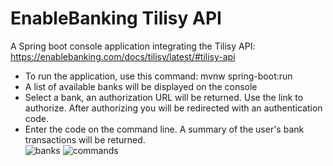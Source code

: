# EnableBanking Tilisy API
A Spring boot console application integrating the Tilisy API: https://enablebanking.com/docs/tilisy/latest/#tilisy-api  
   - To run the application, use this command: mvnw spring-boot:run  
   - A list of available banks will be displayed on the console  
   - Select a bank, an authorization URL will be returned. Use the link to authorize. After authorizing you will be redirected with an authentication code.
   - Enter the code on the command line. A summary of the user's bank transactions will be returned.  
![banks](banks.PNG)
![commands](commands.PNG)
